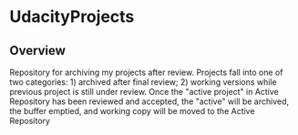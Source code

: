 # UdacityProjects

## Overview
Repository for archiving my projects after review. Projects fall into one of two categories: 1) archived after final review; 2) working versions while previous project is still under review. Once the "active project" in Active Repository has been reviewed and accepted, the "active" will be archived, the buffer emptied, and working copy will be moved to the Active Repository
